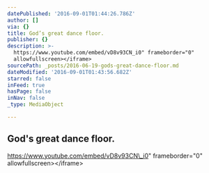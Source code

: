 ```yaml
---
datePublished: '2016-09-01T01:44:26.786Z'
author: []
via: {}
title: God’s great dance floor.
publisher: {}
description: >-
  https://www.youtube.com/embed/vD8v93CN_i0" frameborder="0"
  allowfullscreen></iframe>
sourcePath: _posts/2016-06-19-gods-great-dance-floor.md
dateModified: '2016-09-01T01:43:56.682Z'
starred: false
inFeed: true
hasPage: false
inNav: false
_type: MediaObject

---
```

## God's great dance floor.

https://www.youtube.com/embed/vD8v93CN\_i0" frameborder="0" allowfullscreen\></iframe\>